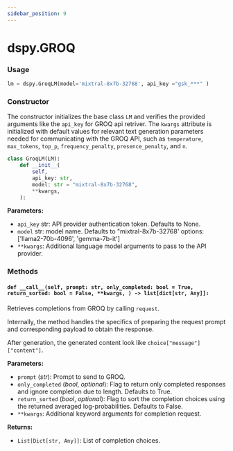 ```yaml
---
sidebar_position: 9
---
```


# dspy.GROQ

### Usage

```python
lm = dspy.GroqLM(model='mixtral-8x7b-32768', api_key ="gsk_***" )
```

### Constructor

The constructor initializes the base class `LM` and verifies the provided arguments like the `api_key` for GROQ api retriver. The `kwargs` attribute is initialized with default values for relevant text generation parameters needed for communicating with the GROQ API, such as `temperature`, `max_tokens`, `top_p`, `frequency_penalty`, `presence_penalty`, and `n`.

```python
class GroqLM(LM):
    def __init__(
        self,
        api_key: str,
        model: str = "mixtral-8x7b-32768",
        **kwargs,
    ):
```



**Parameters:** 
- `api_key` str: API provider authentication token. Defaults to None.
- `model` str: model name. Defaults to "mixtral-8x7b-32768' options: ['llama2-70b-4096', 'gemma-7b-it']
- `**kwargs`: Additional language model arguments to pass to the API provider.

### Methods

####   `def __call__(self, prompt: str, only_completed: bool = True, return_sorted: bool = False, **kwargs, ) -> list[dict[str, Any]]:`

Retrieves completions from GROQ by calling `request`. 

Internally, the method handles the specifics of preparing the request prompt and corresponding payload to obtain the response.

After generation, the generated content look like `choice["message"]["content"]`. 

**Parameters:**
- `prompt` (_str_): Prompt to send to GROQ.
- `only_completed` (_bool_, _optional_): Flag to return only completed responses and ignore completion due to length. Defaults to True.
- `return_sorted` (_bool_, _optional_): Flag to sort the completion choices using the returned averaged log-probabilities. Defaults to False.
- `**kwargs`: Additional keyword arguments for completion request.

**Returns:**
- `List[Dict[str, Any]]`: List of completion choices.

